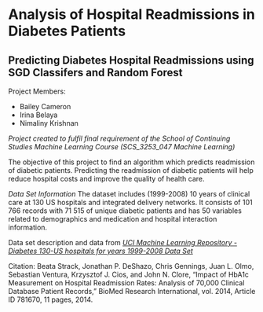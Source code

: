 # Analysis of Hospital Readmissions in Diabetes Patients
## Predicting Diabetes Hospital Readmissions using SGD Classifers and Random Forest

Project Members:
* Bailey Cameron
* Irina Belaya
* Nimaliny Krishnan

*Project created to fulfil final requirement of the School of Continuing Studies Machine Learning Course (SCS_3253_047 Machine Learning)*

The objective of this project to find an algorithm which predicts readmission of diabetic patients. Predicting the readmission of diabetic patients will help reduce hospital costs and improve the quality of health care.

*Data Set Information*
The dataset includes (1999-2008) 10 years of clinical care at 130 US hospitals and integrated delivery networks. It consists of 101 766 records with 71 515 of unique diabetic patients and has 50 variables related to demographics and medication and hospital interaction information.

Data set description and data from
[*UCI Machine Learning Repository - Diabetes 130-US hospitals for years 1999-2008 Data Set*](https://archive.ics.uci.edu/ml/datasets/diabetes+130-us+hospitals+for+years+1999-2008 )


Citation:
Beata Strack, Jonathan P. DeShazo, Chris Gennings, Juan L. Olmo, Sebastian Ventura, Krzysztof J. Cios, and John N. Clore, “Impact of HbA1c Measurement on Hospital Readmission Rates: Analysis of 70,000 Clinical Database Patient Records,” BioMed Research International, vol. 2014, Article ID 781670, 11 pages, 2014.
